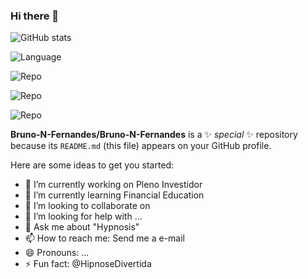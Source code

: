 ### Hi there 👋

![GitHub stats](https://github-readme-stats.vercel.app/api?username=Bruno-N-Fernandes&show_icons=true&theme=merko&include_all_commits=true)

![Language](https://github-readme-stats.vercel.app/api/top-langs/?username=Bruno-N-Fernandes&layout=compact&theme=merko)

![Repo](https://github-readme-stats.vercel.app/api/pin/?username=Mercado-Pleno&repo=MPSTI.PlenoSoft.Core&theme=merko)

![Repo](https://github-readme-stats.vercel.app/api/pin/?username=Mercado-Pleno&repo=MPSC.PlenoSoft.WhatsApp&theme=merko)

![Repo](https://github-readme-stats.vercel.app/api/pin/?username=Mercado-Pleno&repo=mercado-pleno.github.io&theme=merko)




**Bruno-N-Fernandes/Bruno-N-Fernandes** is a ✨ _special_ ✨ repository because its `README.md` (this file) appears on your GitHub profile.

Here are some ideas to get you started:

- 🔭 I’m currently working on Pleno Investidor
- 🌱 I’m currently learning Financial Education
- 👯 I’m looking to collaborate on 
- 🤔 I’m looking for help with ...
- 💬 Ask me about "Hypnosis"
- 📫 How to reach me: Send me a e-mail
- 😄 Pronouns: ...
- ⚡ Fun fact: @HipnoseDivertida

